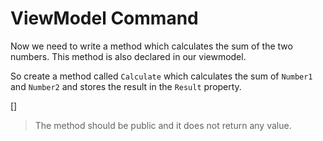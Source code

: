 ﻿ViewModel Command
=================
Now we need to write a method which calculates the sum of the two numbers. This method is also declared in our viewmodel.

So create a method called `Calculate` which calculates the sum of `Number1` and `Number2` and stores the result in the `Result` property.

[<CSharpExercise Initial="../samples/CalculatorViewModel_Stage3.cs"
                 Final="../samples/CalculatorViewModel_Stage4.cs"
                 DisplayName="CalculatorViewModel.cs"
                 ValidatorId="Lesson1Step5Validator" />]

> The method should be public and it does not return any value.
